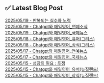 
## ✅ Latest Blog Post
 
[2025/05/19 - 반복되는 실수와 노력](https://3hongstore.tistory.com/279) <br/>
[2025/05/19 - Chatgpt와 매일영어_연예소식](https://3hongstore.tistory.com/278) <br/>
[2025/05/19 - Chatgpt와 매일영어_국제뉴스](https://3hongstore.tistory.com/277) <br/>
[2025/05/18 - Chatgpt와 매일영어_유머(그리스)](https://3hongstore.tistory.com/276) <br/>
[2025/05/18 - Chatgpt와 매일영어_상식(그리스)](https://3hongstore.tistory.com/275) <br/>
[2025/05/17 - Chatgpt와 매일영어_연예뉴스](https://3hongstore.tistory.com/274) <br/>
[2025/05/17 - Chatgpt와 매일영어_국제뉴스](https://3hongstore.tistory.com/273) <br/>
[2025/05/15 - 성장의 필요 : 투쟁](https://3hongstore.tistory.com/272) <br/>
[2025/05/15 - Chatgpt와 매일영어_유머(뉴질랜드)](https://3hongstore.tistory.com/271) <br/>
[2025/05/15 - Chatgpt와 매일영어_상식(뉴질랜드)](https://3hongstore.tistory.com/270) <br/>
